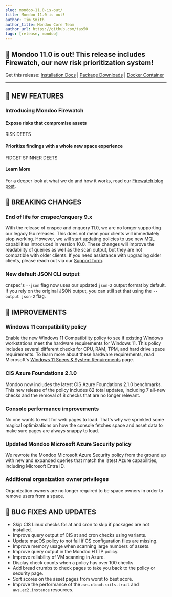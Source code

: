 ```yaml
---
slug: mondoo-11.0-is-out/
title: Mondoo 11.0 is out!
author: Tim Smith
author_title: Mondoo Core Team
author_url: https://github.com/tas50
tags: [release, mondoo]
---
```


## 🥳 Mondoo 11.0 is out! This release includes Firewatch, our new risk prioritization system!

Get this release: [Installation Docs](https://mondoo.com/docs/cnspec/) | [Package Downloads](https://releases.mondoo.com/cnspec/) | [Docker Container](https://hub.docker.com/r/mondoo/cnspec)

---

## 🎉 NEW FEATURES

### Introducing Mondoo Firewatch

#### Expose risks that compromise assets

RISK DEETS

#### Prioritize findings with a whole new space experience

FIDGET SPINNER DEETS

#### Learn More

For a deeper look at what we do and how it works, read our [Firewatch blog post](https://mondoo.com/blog/mondoo-firewatch).

## 🔨 BREAKING CHANGES

### End of life for cnspec/cnquery 9.x

With the release of cnspec and cnquery 11.0, we are no longer supporting our legacy 9.x releases. This does not mean your clients will immediately stop working. However, we will start updating policies to use new MQL capabilities introduced in version 10.0. These changes will improve the readability of queries as well as the scan output, but they are not compatible with older clients. If you need assistance with upgrading older clients, please reach out via our [Support form](https://mondoo.com/support).

### New default JSON CLI output

cnspec's `--json` flag now uses our updated `json-2` output format by default. If you rely on the original JSON output, you can still set that using the `--output json-2` flag.

## 🧹 IMPROVEMENTS

### Windows 11 compatibility policy

Enable the new Windows 11 Compatibility policy to see if existing Windows workstations meet the hardware requirements for Windows 11. This policy includes several different checks for CPU, RAM, TPM, and hard drive space requirements. To learn more about these hardware requirements, read Microsoft's [Windows 11 Specs & System Requirements](https://www.microsoft.com/en-us/windows/windows-11-specifications) page.

### CIS Azure Foundations 2.1.0

Mondoo now includes the latest CIS Azure Foundations 2.1.0 benchmarks. This new release of the policy includes 82 total updates, including 7 all-new checks and the removal of 8 checks that are no longer relevant.

### Console performance improvements

No one wants to wait for web pages to load. That's why we sprinkled some magical optimizations on how the console fetches space and asset data to make sure pages are always snappy to load.

### Updated Mondoo Microsoft Azure Security policy

We rewrote the Mondoo Microsoft Azure Security policy from the ground up with new and expanded queries that match the latest Azure capabilities, including Microsoft Entra ID.

### Additional organization owner privileges

Organization owners are no longer required to be space owners in order to remove users from a space.

## 🐛 BUG FIXES AND UPDATES

- Skip CIS Linux checks for at and cron to skip if packages are not installed.
- Improve query output of CIS at and cron checks using variants.
- Update macOS policy to not fail if OS configuration files are missing.
- Improve memory usage when scanning large numbers of assets.
- Improve query output in the Mondoo HTTP policy.
- Improve reliability of VM scanning in Azure.
- Display check counts when a policy has over 100 checks.
- Add bread crumbs to check pages to take you back to the policy or security page.
- Sort scores on the asset pages from worst to best score.
- Improve the performance of the `aws.cloudtrails.trail` and `aws.ec2.instance` resources.
